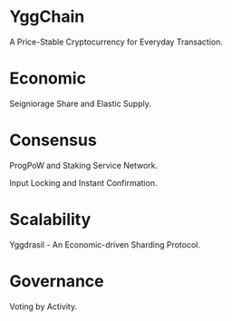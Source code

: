 # YggChain

A Price-Stable Cryptocurrency for Everyday Transaction.

# Economic

Seigniorage Share and Elastic Supply.

# Consensus

ProgPoW and Staking Service Network.

Input Locking and Instant Confirmation.

# Scalability

Yggdrasil - An Economic-driven Sharding Protocol.

# Governance

Voting by Activity.
